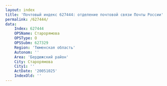 ```yaml
---
layout: index
title: 'Почтовый индекс 627444: отделение почтовой связи Почты России'
permalink: /627444/
data:
    Index: 627444
    OPSName: Старорямова
    OPSType: О
    OPSSubm: 627329
    Region: 'Тюменская область'
    Autonom: ''
    Area: 'Бердюжский район'
    City: Старорямова
    City1: ''
    ActDate: '20051025'
    IndexOld: ''
---
```

